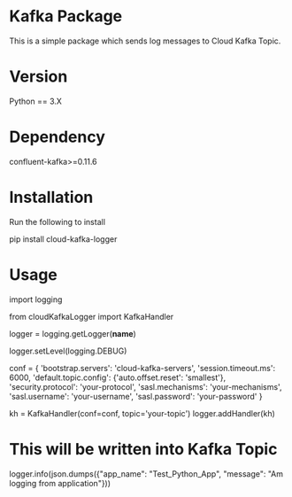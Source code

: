 
# Kafka Package

This is a simple package which sends log messages to Cloud Kafka Topic.

# Version

Python == 3.X

# Dependency 

confluent-kafka>=0.11.6

# Installation

Run the following to install

pip install cloud-kafka-logger

# Usage

import logging

from cloudKafkaLogger import KafkaHandler

logger = logging.getLogger(__name__)

logger.setLevel(logging.DEBUG)

conf = {
    'bootstrap.servers': 'cloud-kafka-servers',
    'session.timeout.ms': 6000,
    'default.topic.config': {'auto.offset.reset': 'smallest'},
    'security.protocol': 'your-protocol',
    'sasl.mechanisms': 'your-mechanisms',
    'sasl.username': 'your-username',
    'sasl.password': 'your-password'
}

kh = KafkaHandler(conf=conf, topic='your-topic')
logger.addHandler(kh)

# This will be written into Kafka Topic
logger.info(json.dumps({"app_name": "Test_Python_App", "message": "Am logging from application"}))